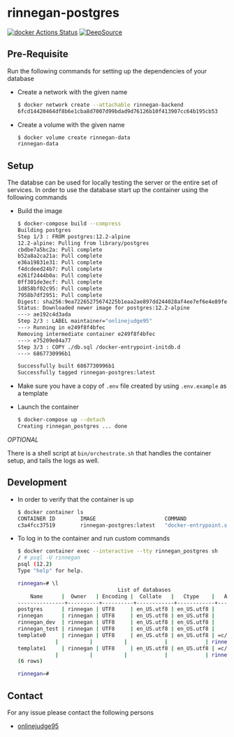 # rinnegan-postgres

[![docker Actions Status](https://github.com/court-room/rinnegan-postgres/workflows/docker/badge.svg)](https://github.com/court-room/rinnegan-postgres/actions)
[![DeepSource](https://static.deepsource.io/deepsource-badge-light-mini.svg)](https://deepsource.io/gh/court-room/rinnegan-postgres/?ref=repository-badge)

## Pre-Requisite

Run the following commands for setting up the dependencies of your database

- Create a network with the given name

  ```bash
  $ docker network create --attachable rinnegan-backend
  6fcd14420464df8b6e1cba8d7007d99bdad9d76126b10f413907cc64b195cb53
  ```

- Create a volume with the given name

  ```bash
  $ docker volume create rinnegan-data
  rinnegan-data
  ```

## Setup

The databse can be used for locally testing the server or the entire set of services.
In order to use the database start up the container using the following commands

- Build the image

  ```bash
  $ docker-compose build --compress
  Building postgres
  Step 1/3 : FROM postgres:12.2-alpine
  12.2-alpine: Pulling from library/postgres
  cbdbe7a5bc2a: Pull complete
  b52a8a2ca21a: Pull complete
  e36a19831e31: Pull complete
  f4dcdeed24b7: Pull complete
  e261f2444b0a: Pull complete
  0ff301de3ecf: Pull complete
  1d858bf02c95: Pull complete
  7958b7df2951: Pull complete
  Digest: sha256:9ea72265275674225b1eaa2ae897dd244028af4ee7ef6e4e89fe474938e0992e
  Status: Downloaded newer image for postgres:12.2-alpine
  ---> ae192c4d3ada
  Step 2/3 : LABEL maintainer="onlinejudge95"
  ---> Running in e249f8f4bfec
  Removing intermediate container e249f8f4bfec
  ---> e75209e04a77
  Step 3/3 : COPY ./db.sql /docker-entrypoint-initdb.d
  ---> 6867730996b1

  Successfully built 6867730996b1
  Successfully tagged rinnegan-postgres:latest
  ```

- Make sure you have a copy of `.env` file created by using `.env.example` as a template

- Launch the container

  ```bash
  $ docker-compose up --detach
  Creating rinnegan_postgres ... done
  ```

_OPTIONAL_

There is a shell script at `bin/orchestrate.sh` that handles the container setup, and tails the logs as well.

## Development

- In order to verify that the container is up

  ```bash
  $ docker container ls
  CONTAINER ID        IMAGE                      COMMAND                  CREATED             STATUS              PORTS               NAMES
  c3a4fcc37519        rinnegan-postgres:latest   "docker-entrypoint.s…"   6 seconds ago       Up 5 seconds        5432/tcp            rinnegan_postgres
  ```

- To log in to the container and run custom commands

  ```bash
  $ docker container exec --interactive --tty rinnegan_postgres sh
  / # psql -U rinnegan
  psql (12.2)
  Type "help" for help.

  rinnegan=# \l
                                  List of databases
      Name      |  Owner   | Encoding |  Collate   |   Ctype    |   Access privileges
  ---------------+----------+----------+------------+------------+-----------------------
  postgres      | rinnegan | UTF8     | en_US.utf8 | en_US.utf8 |
  rinnegan      | rinnegan | UTF8     | en_US.utf8 | en_US.utf8 |
  rinnegan_dev  | rinnegan | UTF8     | en_US.utf8 | en_US.utf8 |
  rinnegan_test | rinnegan | UTF8     | en_US.utf8 | en_US.utf8 |
  template0     | rinnegan | UTF8     | en_US.utf8 | en_US.utf8 | =c/rinnegan          +
              |          |          |            |            | rinnegan=CTc/rinnegan
  template1     | rinnegan | UTF8     | en_US.utf8 | en_US.utf8 | =c/rinnegan          +
              |          |          |            |            | rinnegan=CTc/rinnegan
  (6 rows)

  rinnegan=#
  ```

## Contact

For any issue please contact the following persons

- [onlinejudge95](https://github.com/onlinejudge95)
